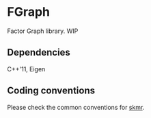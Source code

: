 # FGraph
Factor Graph library. WIP


## Dependencies
C++'11, Eigen



## Coding conventions
Please check the common conventions for [skmr](https://cdise-bitbucket.skoltech.ru/projects/MR/repos/skmr/browse).

